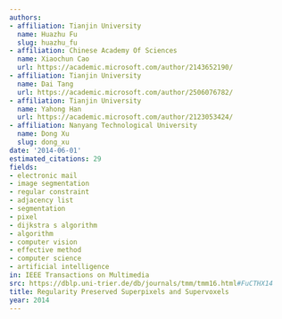 ```yaml
---
authors:
- affiliation: Tianjin University
  name: Huazhu Fu
  slug: huazhu_fu
- affiliation: Chinese Academy Of Sciences
  name: Xiaochun Cao
  url: https://academic.microsoft.com/author/2143652190/
- affiliation: Tianjin University
  name: Dai Tang
  url: https://academic.microsoft.com/author/2506076782/
- affiliation: Tianjin University
  name: Yahong Han
  url: https://academic.microsoft.com/author/2123053424/
- affiliation: Nanyang Technological University
  name: Dong Xu
  slug: dong_xu
date: '2014-06-01'
estimated_citations: 29
fields:
- electronic mail
- image segmentation
- regular constraint
- adjacency list
- segmentation
- pixel
- dijkstra s algorithm
- algorithm
- computer vision
- effective method
- computer science
- artificial intelligence
in: IEEE Transactions on Multimedia
src: https://dblp.uni-trier.de/db/journals/tmm/tmm16.html#FuCTHX14
title: Regularity Preserved Superpixels and Supervoxels
year: 2014
---
```

